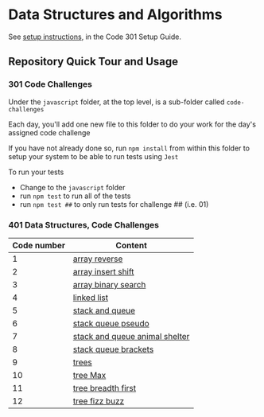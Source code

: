 # Data Structures and Algorithms

See [setup instructions](https://codefellows.github.io/setup-guide/code-301/3-code-challenges), in the Code 301 Setup Guide.

## Repository Quick Tour and Usage

### 301 Code Challenges

Under the `javascript` folder, at the top level, is a sub-folder called `code-challenges`

Each day, you'll add one new file to this folder to do your work for the day's assigned code challenge

If you have not already done so, run `npm install` from within this folder to setup your system to be able to run tests using `Jest`

To run your tests

- Change to the `javascript` folder
- run `npm test` to run all of the tests
- run `npm test ##` to only run tests for challenge ## (i.e. 01)

### 401 Data Structures, Code Challenges

|Code number |  Content |
| ------------ | -------------|
| 1  | [array reverse](./python/code_challenges/array-reverse/README.md)|
| 2  | [array insert shift](./python/code_challenges/array-insert-shift/README.md)|
| 3  | [array binary search](./python/code_challenges/array-binary-search/README.md)|
| 4  | [linked list](./python/code_challenges/linked_list/README.md)|
| 5  | [stack and queue](./python/code_challenges/stack_and_queue/README.md)|
| 6  | [stack queue pseudo](./python/code_challenges/stack_queue_pseudo/README.md)|
| 7  | [stack and queue animal shelter](./python/code_challenges/stack_queue_animal_shelter/README.md)|
| 8  | [stack queue brackets](./python/code_challenges/stack_queue_brackets/README.md)|
| 9  | [trees](./python/code_challenges/trees/README.md)|
| 10  | [tree Max](./python/code_challenges/trees/README_tree_max.md)|
| 11  | [tree breadth first](./python/code_challenges/trees/README_tree_breadth_first.md)|
| 12  | [tree fizz buzz](./python/code_challenges/trees/README_tree_fizz_buzz.md)|


